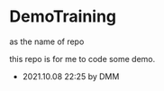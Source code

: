 # DemoTraining
as the name of repo

this repo is for me to code some demo.
  - 2021.10.08 22:25 by DMM
